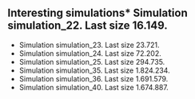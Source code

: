 ## Interesting simulations* Simulation simulation_22. Last size 16.149.
* Simulation simulation_23. Last size 23.721.
* Simulation simulation_24. Last size 72.202.
* Simulation simulation_25. Last size 294.735.
* Simulation simulation_35. Last size 1.824.234.
* Simulation simulation_36. Last size 1.691.579.
* Simulation simulation_40. Last size 1.674.887.
